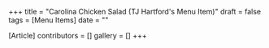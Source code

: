 +++
title = "Carolina Chicken Salad (TJ Hartford's Menu Item)"
draft = false
tags = [Menu Items]
date = ""

[Article]
contributors = []
gallery = []
+++